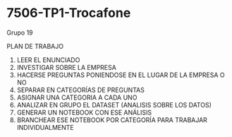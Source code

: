 # 7506-TP1-Trocafone

Grupo 19

PLAN DE TRABAJO

1) LEER EL ENUNCIADO
2) INVESTIGAR SOBRE LA EMPRESA
3) HACERSE PREGUNTAS PONIENDOSE EN EL LUGAR DE LA EMPRESA O NO
4) SEPARAR EN CATEGORÍAS DE PREGUNTAS
5) ASIGNAR UNA CATEGORIA A CADA UNO
6) ANALIZAR EN GRUPO EL DATASET (ANALISIS SOBRE LOS DATOS)
7) GENERAR UN NOTEBOOK CON ESE ANÁLISIS
8) BRANCHEAR ESE NOTEBOOK POR CATEGORÍA PARA TRABAJAR INDIVIDUALMENTE
